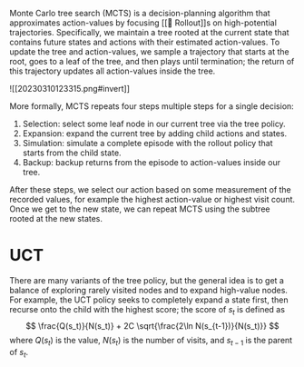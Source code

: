 Monte Carlo tree search (MCTS) is a decision-planning algorithm that approximates action-values by focusing [[🎳 Rollout]]s on high-potential trajectories. Specifically, we maintain a tree rooted at the current state that contains future states and actions with their estimated action-values. To update the tree and action-values, we sample a trajectory that starts at the root, goes to a leaf of the tree, and then plays until termination; the return of this trajectory updates all action-values inside the tree.

![[20230310123315.png#invert]]

More formally, MCTS repeats four steps multiple steps for a single decision:
1. Selection: select some leaf node in our current tree via the tree policy.
2. Expansion: expand the current tree by adding child actions and states.
3. Simulation: simulate a complete episode with the rollout policy that starts from the child state.
4. Backup: backup returns from the episode to action-values inside our tree.

After these steps, we select our action based on some measurement of the recorded values, for example the highest action-value or highest visit count. Once we get to the new state, we can repeat MCTS using the subtree rooted at the new states.

# UCT
There are many variants of the tree policy, but the general idea is to get a balance of exploring rarely visited nodes and to expand high-value nodes. For example, the UCT policy seeks to completely expand a state first, then recurse onto the child with the highest score; the score of $s_t$ is defined as 
$$
\frac{Q(s_t)}{N(s_t)} + 2C \sqrt{\frac{2\ln N(s_{t-1})}{N(s_t)}}
$$
 where $Q(s_t)$ is the value, $N(s_t)$ is the number of visits, and $s_{t-1}$ is the parent of $s_t$.